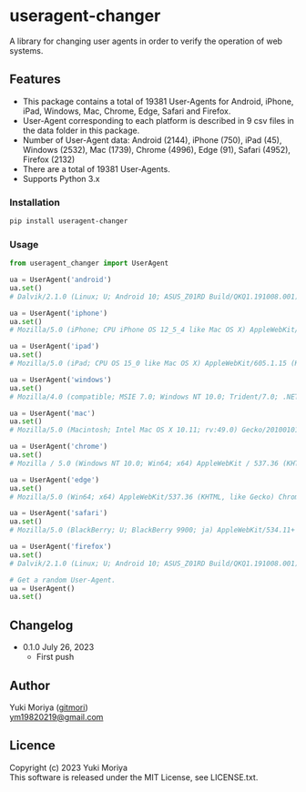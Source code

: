 # useragent-changer
A library for changing user agents in order to verify the operation of web systems.

## Features
- This package contains a total of 19381 User-Agents for Android, iPhone, iPad, Windows, Mac, Chrome, Edge, Safari and Firefox.
- User-Agent corresponding to each platform is described in 9 csv files in the data folder in this package.
- Number of User-Agent data: Android (2144), iPhone (750), iPad (45), Windows (2532), Mac (1739), Chrome (4996), Edge (91), Safari (4952), Firefox (2132)
- There are a total of 19381 User-Agents.
- Supports Python 3.x

### Installation
```bash
pip install useragent-changer
```

### Usage
```python
from useragent_changer import UserAgent

ua = UserAgent('android')
ua.set()
# Dalvik/2.1.0 (Linux; U; Android 10; ASUS_Z01RD Build/QKQ1.191008.001)

ua = UserAgent('iphone')
ua.set()
# Mozilla/5.0 (iPhone; CPU iPhone OS 12_5_4 like Mac OS X) AppleWebKit/605.1.15 (KHTML, like Gecko) Version/12.1.2 Mobile/15E148 Safari/604.1

ua = UserAgent('ipad')
ua.set()
# Mozilla/5.0 (iPad; CPU OS 15_0 like Mac OS X) AppleWebKit/605.1.15 (KHTML, like Gecko) CriOS/94.0.4606.76 Mobile/15E148 Safari/604.1

ua = UserAgent('windows')
ua.set()
# Mozilla/4.0 (compatible; MSIE 7.0; Windows NT 10.0; Trident/7.0; .NET4.0C; .NET4.0E; .NET CLR 2.0.50727; .NET CLR 3.0.30729; .NET CLR 3.5.30729)

ua = UserAgent('mac')
ua.set()
# Mozilla/5.0 (Macintosh; Intel Mac OS X 10.11; rv:49.0) Gecko/20100101 Firefox/49.0

ua = UserAgent('chrome')
ua.set()
# Mozilla / 5.0 (Windows NT 10.0; Win64; x64) AppleWebKit / 537.36 (KHTML, like Gecko) Chrome / 74.0.3729.169 Safari / 537.36

ua = UserAgent('edge')
ua.set()
# Mozilla/5.0 (Win64; x64) AppleWebKit/537.36 (KHTML, like Gecko) Chrome/51.0.2704.79 Safari/537.36 Edge/14.9200

ua = UserAgent('safari')
ua.set()
# Mozilla/5.0 (BlackBerry; U; BlackBerry 9900; ja) AppleWebKit/534.11+ (KHTML, like Gecko) Version/7.1.0.523 Mobile Safari/534.11+

ua = UserAgent('firefox')
ua.set()
# Dalvik/2.1.0 (Linux; U; Android 10; ASUS_Z01RD Build/QKQ1.191008.001)

# Get a random User-Agent.
ua = UserAgent()
ua.set()
```

## Changelog
- 0.1.0 July 26, 2023
    - First push

## Author
Yuki Moriya ([gitmori](https://github.com/gitmori/))  
ym19820219@gmail.com

## Licence
Copyright (c) 2023 Yuki Moriya  
This software is released under the MIT License, see LICENSE.txt.
